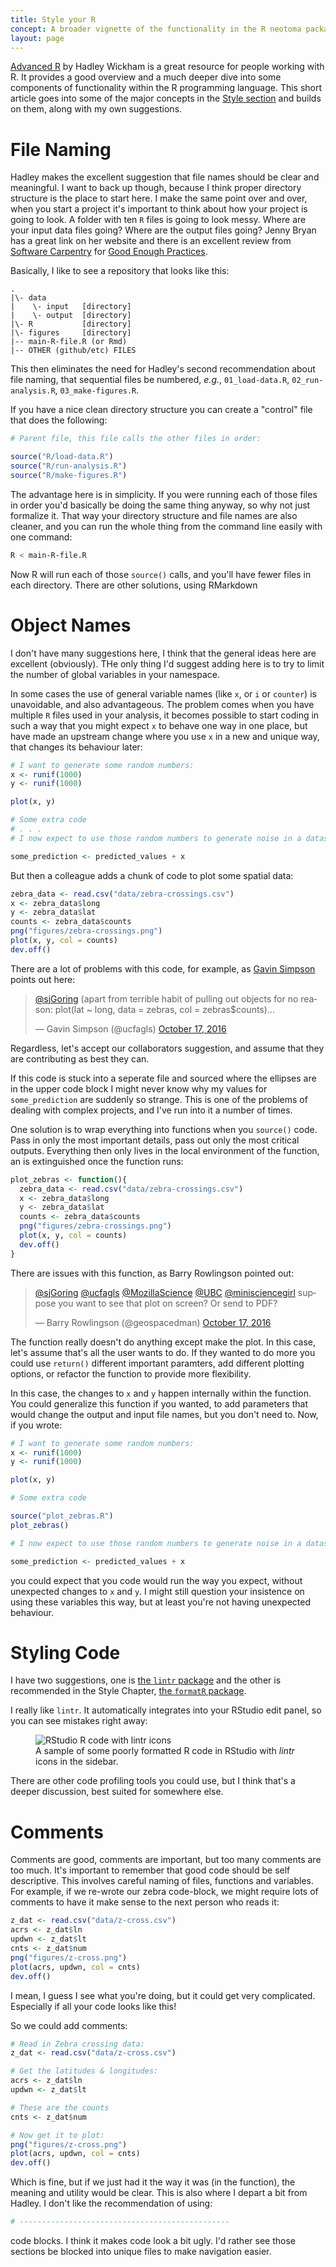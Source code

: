```yaml
---
title: Style your R
concept: A broader vignette of the functionality in the R neotoma package.
layout: page
---
```


[Advanced R](http://adv-r.had.co.nz/) by Hadley Wickham is a great resource for people working with R.  It provides a good overview and a much deeper dive into some components of functionality within the R programming language.  This short article goes into some of the major concepts in the [Style section](http://adv-r.had.co.nz/Style.html) and builds on them, along with my own suggestions.

# File Naming

Hadley makes the excellent suggestion that file names should be clear and meaningful.  I want to back up though, because I think proper directory structure is the place to start here.  I make the same point over and over, when you start a project it's important to think about how your project is going to look.  A folder with ten `R` files is going to look messy.  Where are your input data files going?  Where are the output files going?  Jenny Bryan has a great link on her website and there is an excellent review from [Software Carpentry](http://software-carpentry.org/lessons/) for [Good Enough Practices](https://swcarpentry.github.io/good-enough-practices-in-scientific-computing/).

Basically, I like to see a repository that looks like this:

```
.
|\- data
|    \- input   [directory]
|    \- output  [directory]
|\- R           [directory]
|\- figures     [directory]
|-- main-R-file.R (or Rmd)
|-- OTHER (github/etc) FILES

```

This then eliminates the need for Hadley's second recommendation about file naming, that sequential files be numbered, *e.g.*, `01_load-data.R`, `02_run-analysis.R`, `03_make-figures.R`.

If you have a nice clean directory structure you can create a "control" file that does the following:

```R
# Parent file, this file calls the other files in order:

source("R/load-data.R")
source("R/run-analysis.R")
source("R/make-figures.R")

```

The advantage here is in simplicity.  If you were running each of those files in order you'd basically be doing the same thing anyway, so why not just formalize it.  That way your directory structure and file names are also cleaner, and you can run the whole thing from the command line easily with one command:

```bash
R < main-R-file.R
```

Now R will run each of those `source()` calls, and you'll have fewer files in each directory.  There are other solutions, using RMarkdown

# Object Names

I don't have many suggestions here, I think that the general ideas here are excellent (obviously).  THe only thing I'd suggest adding here is to try to limit the number of global variables in your namespace.

In some cases the use of general variable names (like `x`, or `i` or `counter`) is unavoidable, and also advantageous.  The problem comes when you have multiple `R` files used in your analysis, it becomes possible to start coding in such a way that you might expect `x` to behave one way in one place, but have made an upstream change where you use `x` in a new and unique way, that changes its behaviour later:

```R
# I want to generate some random numbers:
x <- runif(1000)
y <- runif(1000)

plot(x, y)

# Some extra code
# . . .
# I now expect to use those random numbers to generate noise in a dataset

some_prediction <- predicted_values + x

```

But then a colleague adds a chunk of code to plot some spatial data:

```R
zebra_data <- read.csv("data/zebra-crossings.csv")
x <- zebra_data$long
y <- zebra_data$lat
counts <- zebra_data$counts
png("figures/zebra-crossings.png")
plot(x, y, col = counts)
dev.off()
```

There are a lot of problems with this code, for example, as [Gavin Simpson]() points out here:

<blockquote class="twitter-tweet" data-lang="en"><p lang="en" dir="ltr"><a href="https://twitter.com/sjGoring">@sjGoring</a> (apart from terrible habit of pulling out objects for no reason: plot(lat ~ long, data = zebras, col = zebras$counts)...</p>&mdash; Gavin Simpson (@ucfagls) <a href="https://twitter.com/ucfagls/status/788114990045630464">October 17, 2016</a></blockquote>
<script async src="//platform.twitter.com/widgets.js" charset="utf-8"></script>

Regardless, let's accept our collaborators suggestion, and assume that they are contributing as best they can.

If this code is stuck into a seperate file and sourced where the ellipses are in the upper code block I might never know why my values for `some_prediction` are suddenly so strange.  This is one of the problems of dealing with complex projects, and I've run into it a number of times.

One solution is to wrap everything into functions when you `source()` code.  Pass in only the most important details, pass out only the most critical outputs.  Everything then only lives in the local environment of the function, an is extinguished once the function runs:

```R
plot_zebras <- function(){
  zebra_data <- read.csv("data/zebra-crossings.csv")
  x <- zebra_data$long
  y <- zebra_data$lat
  counts <- zebra_data$counts
  png("figures/zebra-crossings.png")
  plot(x, y, col = counts)
  dev.off()
}

```

There are issues with this function, as Barry Rowlingson  pointed out:

<blockquote class="twitter-tweet" data-conversation="none" data-lang="en"><p lang="en" dir="ltr"><a href="https://twitter.com/sjGoring">@sjGoring</a> <a href="https://twitter.com/ucfagls">@ucfagls</a> <a href="https://twitter.com/MozillaScience">@MozillaScience</a> <a href="https://twitter.com/UBC">@UBC</a> <a href="https://twitter.com/minisciencegirl">@minisciencegirl</a> suppose you want to see that plot on screen? Or send to PDF?</p>&mdash; Barry Rowlingson (@geospacedman) <a href="https://twitter.com/geospacedman/status/788115266127458308">October 17, 2016</a></blockquote>
<script async src="//platform.twitter.com/widgets.js" charset="utf-8"></script>

The function really doesn't do anything except make the plot.  In this case, let's assume that's all the user wants to do.  If they wanted to do more you could use `return()` different important paramters, add different plotting options, or refactor the function to provide more flexibility.

In this case, the changes to `x` and `y` happen internally within the function.  You could generalize this function if you wanted, to add parameters that would change the output and input file names, but you don't need to.  Now, if you wrote:

```R
# I want to generate some random numbers:
x <- runif(1000)
y <- runif(1000)

plot(x, y)

# Some extra code

source("plot_zebras.R")
plot_zebras()

# I now expect to use those random numbers to generate noise in a dataset

some_prediction <- predicted_values + x

```
you could expect that you code would run the way you expect, without unexpected changes to `x` and `y`.  I might still question your insistence on using these variables this way, but at least you're not having unexpected behaviour.

# Styling Code

I have two suggestions, one is [the `lintr` package](https://cran.r-project.org/web/packages/lintr/index.html) and the other is recommended in the Style Chapter, [the `formatR` package](https://cran.r-project.org/web/packages/formatR/index.html).

I really like `lintr`.  It automatically integrates into your RStudio edit panel, so you can see mistakes right away:

<figure>
	<img src="/images/lintr_image.png" alt="RStudio R code with lintr icons" align="middle">
	<figcaption>A sample of some poorly formatted R code in RStudio with <i>lintr</i> icons in the sidebar.</figcaption>
</figure>

There are other code profiling tools you could use, but I think that's a deeper discussion, best suited for somewhere else.

# Comments

Comments are good, comments are important, but too many comments are too much.  It's important to remember that good code should be self descriptive.  This involves careful naming of files, functions and variables.  For example, if we re-wrote our zebra code-block, we might require lots of comments to have it make sense to the next person who reads it:

```R
z_dat <- read.csv("data/z-cross.csv")
acrs <- z_dat$ln
updwn <- z_dat$lt
cnts <- z_dat$num
png("figures/z-cross.png")
plot(acrs, updwn, col = cnts)
dev.off()
```

I mean, I guess I see what you're doing, but it could get very complicated.  Especially if all your code looks like this!

So we could add comments:

```R
# Read in Zebra crossing data:
z_dat <- read.csv("data/z-cross.csv")

# Get the latitudes & longitudes:
acrs <- z_dat$ln
updwn <- z_dat$lt

# These are the counts
cnts <- z_dat$num

# Now get it to plot:
png("figures/z-cross.png")
plot(acrs, updwn, col = cnts)
dev.off()
```

Which is fine, but if we just had it the way it was (in the function), the meaning and utility would be clear.  This is also where I depart a bit from Hadley.  I don't like the recommendation of using:

```R
# -----------------------------------------------
```

code blocks.  I think it makes code look a bit ugly.  I'd rather see those sections be blocked into unique files to make navigation easier.
